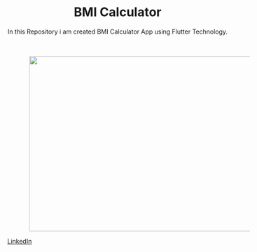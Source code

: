 <h1 align="center"> BMI Calculator </h1>

<p align="center"> In this Repository i am created BMI Calculator App using Flutter Technology.</p> 

<br>
<br>

<center>
  <div>
<img style="margin-left: 50px" align="center" width="590" height="400" src="https://media.licdn.com/dms/image/C4D22AQHof9uqFCY3AQ/feedshare-shrink_800/0/1678098369701?e=1680739200&v=beta&t=NDU8SigNZazvqyjY9DcUwJhMB_faEgigPlX_1iSsuJY"/></div></center>

<a href="https://www.linkedin.com/feed/update/urn:li:activity:7038454712647467009/">LinkedIn</a>
